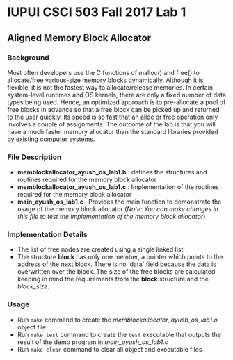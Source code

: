 # IUPUI CSCI 503 Fall 2017 Lab 1

## Aligned Memory Block Allocator

### Background

Most often developers use the C functions of malloc() and free() to allocate/free various-size memory blocks dynamically. Although it is flexible, it is not the fastest way to allocate/release memories. In certain system-level runtimes and OS kernels, there are only a fixed number of data types being used. Hence, an optimized approach is to pre-allocate a pool of free blocks in advance so that a free block can be picked up and returned to the user quickly. Its speed is so fast that an alloc or free operation only involves a couple of assignments. The outcome of the lab is that you will have a much faster memory allocator than the standard libraries provided by existing computer systems.

### File Description

* **memblockallocator_ayush_os_lab1.h** : defines the structures and routines required for the memory block allocator
* **memblockallocator_ayush_os_lab1.c** : Implementation of the routines required for the memory block allocator
* **main_ayush_os_lab1.c** : Provides the main function to demonstrate the usage of the memory block allocator (*Note: You can make changes in this file to test the implementation of the memory block allocator*)

### Implementation Details

* The list of free nodes are created using a single linked list
* The structure **block** has only one member, a pointer which points to the address of the next block. There is no 'data' field because the data is overwritten over the block. The size of the free blocks are calculated keeping in mind the requirements from the **block** structure and the *block_size*.

### Usage

* Run `make` command to create the *memblockallocator_ayush_os_lab1.o* object file
* Run `make test` command to create the `test` executable that outputs the result of the demo program in *main_ayush_os_lab1.c*
* Run `make clean` command to clear all object and executable files
